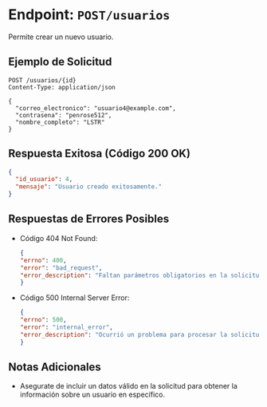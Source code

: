 # Endpoint: `POST/usuarios`

Permite crear un nuevo usuario.


## Ejemplo de Solicitud
```http
POST /usuarios/{id}
Content-Type: application/json

{
  "correo_electronico": "usuario4@example.com",
  "contrasena": "penrose512",
  "nombre_completo": "LSTR"
}

```

## Respuesta Exitosa (Código 200 OK)
```json
{
  "id_usuario": 4,
  "mensaje": "Usuario creado exitosamente."
}
```

## Respuestas de Errores Posibles
- Código 404 Not Found:

  ```json
  {
  "errno": 400,
  "error": "bad_request",
  "error_description": "Faltan parámetros obligatorios en la solicitud."
  }
  ```

- Código 500 Internal Server Error:
  ```json
  {
  "errno": 500,
  "error": "internal_error",
  "error_description": "Ocurrió un problema para procesar la solicitud"
  }
  ``` 

## Notas Adicionales

- Asegurate de incluir un datos válido en la solicitud para obtener la información
  sobre un usuario en específico.